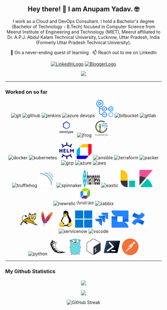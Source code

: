<h2 align="center">Hey there! 👋 I am Anupam Yadav. 🤓</h2>

<p align="center">I work as a Cloud and DevOps Consultant. I hold a Bachelor's degree (Bachelor of Technology - B.Tech) focused in Computer Science from Meerut Institute of Engineering and Technology (MIET), Meerut affiliated to Dr. A.P.J. Abdul Kalam Technical University, Lucknow, Uttar Pradesh, India (Formerly Uttar Pradesh Technical University).
</p>

<p align="center"> 🌱 On a never-ending quest of learning &nbsp; 📫 Reach out to me on LinkedIn </p>

<p align="center">
  <a href="https://www.linkedin.com/in/oneanupam/"><img src="https://www.vectorlogo.zone/logos/linkedin/linkedin-ar21.svg" alt="LinkedInLogo" height="70"></a>
  <a href="https://techreads.in/"><img src="https://www.vectorlogo.zone/logos/blogger/blogger-ar21.svg" alt="BloggerLogo" height="70"></a>
</p>

<p align="center">
<a href="https://github.com/oneanupam?tab=followers"><img src="https://img.shields.io/github/followers/oneanupam?style=social"></a>
</p>

---
### Worked on so far
<p align="center">
  <img src="./images/git-scm-icon.svg" alt="git" width="55" height="55"/>
  <img src="./images/github-icon.svg" alt="github" width="55" height="55"/>
  <img src="./images/jenkins-icon.svg" alt="jenkins" width="55" height="55"/>
  <img src="./images/azure-devops.svg" alt="azure devops" width="55" height="55"/>
  <img src="./images/github_actions.svg" alt="github-actions" width="55" height="55"/>
  <img src="./images/bitbucket.svg" alt="bitbucket" width="60" height="60"/>
  <img src="./images/gitlab-icon.svg" alt="gitlab" width="55" height="55"/>
  <img src="./images/sonatype.jpg" alt="nexus" width="60" height="60"/>
  <img src="./images/jfrog-icon.svg" alt="jfrog" width="55" height="55"/>
  <img src="./images/harbor-logo.png" alt="harbor" width="55" height="55"/>
</p>

<p align="center">
  <img src="./images/docker-icon.svg" alt="docker" width="55" height="55"/>
  <img src="./images/kubernetes-icon.svg" alt="kubernetes" width="55" height="55"/>
  <img src="./images/helm.svg" alt="helm" width="55" height="55"/>
  <img src="./images/aqua.svg" alt="aqua" width="50" height="50"/>
  <img src="./images/ansible-icon.svg" alt="ansible" width="55" height="55"/>
  <img src="./images/terraformio-icon.svg" alt="terraform" width="55" height="55"/>
  <img src="./images/packerio-icon.svg" alt="packer" width="55" height="55"/>
  <img src="./images/google_cloud-icon.svg" alt="gcp" width="55" height="55"/>
  <img src="./images/microsoft_azure-icon.svg" alt="azure" width="55" height="55"/>
  <img src="./images/amazon_aws-icon.svg" alt="aws" width="55" height="55"/>
</p>

<p align="center">
  <img src="./images/trufflehog-icon.png" alt="trufflehog" width="55" height="55"/> 
  <img src="./images/sonarqube.svg" alt="sonarqube" width="55" height="55"/>
  <img src="./images/spinnaker-icon.svg" alt="spinnaker" width="55" height="55"/>
  <img src="./images/harness_logo.svg" alt="harness" width="55" height="55"/>
  <img src="./images/elastic-icon.svg" alt="eastic" width="55" height="55"/>
  <img src="./images/logstash.svg" alt="logstash" width="55" height="55"/>
  <img src="./images/kibana.svg" alt="kibana" width="55" height="55"/>
  <img src="./images/newrelic-icon.svg" alt="newrelic" width="55" height="55"/>
  <img src="./images/dynatrace.svg" alt="dynatrace" width="55" height="55"/>
  <img src="./images/zabbix-icon.svg" alt="zabbix" width="55" height="55"/>
</p>

<p align="center">
  <img src="./images/apache_tomcat.svg" alt="apache tomcat" width="55" height="55"/>
  <img src="./images/apache_maven.svg" alt="apache maven" width="55" height="55"/>
  <img src="./images/linux.svg" alt="linux" width="55" height="55"/>
  <img src="./images/windows.svg" alt="windows" width="55" height="55"/>
  <img src="./images/jira.svg" alt="jira" width="55" height="55"/>
  <img src="./images/jira_align.svg" alt="jira-align" width="55" height="55"/>
  <img src="./images/confluence.svg" alt="confluence" width="55" height="55"/>
  <img src="./images/servicenow-icon.svg" alt="servicenow" width="55" height="55"/>
  <img src="./images/visualstudio_code-icon.svg" alt="vscode" width="55" height="55"/>
</p>

<p align="center">
  <img src="./images/python-icon.svg" alt="python" width="55" height="55"/>
  <img src="./images/flask.svg" alt="flask" width="55" height="55"/>
  <img src="./images/go-lang.svg" alt="go-lang" width="55" height="55"/>  
  <img src="./images/bash.svg" alt="bash" width="55" height="55"/>
  <img src="./images/powershell.svg" alt="powershell" width="55" height="55"/>
  <img src="./images/postman.svg" alt="postman" width="55" height="55"/>  
</p>

---

### My Github Statistics
<p align=center>  
  <img align=center src="https://github-readme-stats.vercel.app/api/top-langs/?username=oneanupam&layout=compact&text_color=daf7dc&bg_color=151515&hide=css,html,php">
</p>

<p align=center>  
  <img align=center src="https://github-readme-stats.vercel.app/api?username=oneanupam&show_icons=true&title_color=ffc857&icon_color=8ac926&text_color=daf7dc&bg_color=151515&hide=issues&count_private=true&include_all_commits=true">
</p>

<p align=center>  
  <img src="https://github-readme-streak-stats.herokuapp.com?user=oneanupam&theme=dark" alt="GitHub Streak" />
</p>
